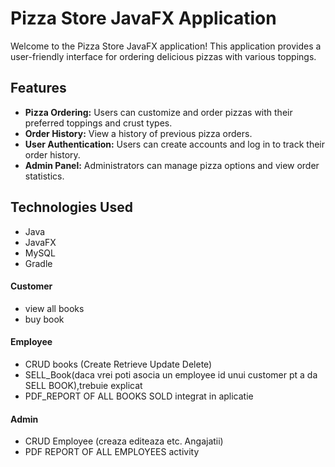 # Pizza Store JavaFX Application

Welcome to the Pizza Store JavaFX application! This application provides a user-friendly interface for ordering delicious pizzas with various toppings.

## Features

- **Pizza Ordering:** Users can customize and order pizzas with their preferred toppings and crust types.
- **Order History:** View a history of previous pizza orders.
- **User Authentication:** Users can create accounts and log in to track their order history.
- **Admin Panel:** Administrators can manage pizza options and view order statistics.

## Technologies Used

- Java
- JavaFX
- MySQL
- Gradle

#### Customer 
- view all books
- buy book
#### Employee 
- CRUD books (Create Retrieve Update Delete)
- SELL_Book(daca vrei poti asocia un employee id unui customer pt a da SELL BOOK),trebuie explicat
- PDF_REPORT OF ALL BOOKS SOLD integrat in aplicatie
#### Admin  
- CRUD Employee (creaza editeaza etc. Angajatii)
- PDF REPORT OF ALL EMPLOYEES activity
